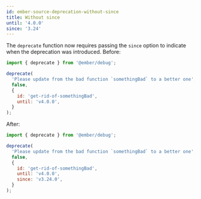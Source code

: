 ```yaml
---
id: ember-source-deprecation-without-since
title: Without since
until: '4.0.0'
since: '3.24'
---
```


The `deprecate` function now requires passing the `since` option to indicate when the deprecation was introduced. Before:

```js
import { deprecate } from '@ember/debug';

deprecate(
  'Please update from the bad function `somethingBad` to a better one',
  false,
  {
    id: 'get-rid-of-somethingBad',
    until: 'v4.0.0',
  }
);
```

After:

```js
import { deprecate } from '@ember/debug';

deprecate(
  'Please update from the bad function `somethingBad` to a better one',
  false,
  {
    id: 'get-rid-of-somethingBad',
    until: 'v4.0.0',
    since: 'v3.24.0',
  }
);
```
